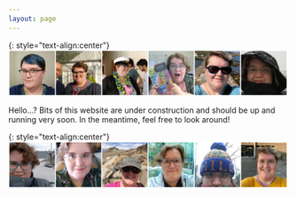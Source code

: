 ```yaml
---
layout: page
---
```

{: style="text-align:center"}
![...](/images/Website_Banner1.png)

Hello...?
Bits of this website are under construction and should be up and running very soon. In the meantime, feel free to look around!

{: style="text-align:center"}
![...](/images/Website_Banner2.png)
